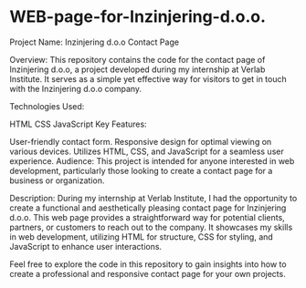 # WEB-page-for-Inzinjering-d.o.o.
Project Name: Inzinjering d.o.o Contact Page

Overview:
This repository contains the code for the contact page of Inzinjering d.o.o, a project developed during my internship at Verlab Institute. It serves as a simple yet effective way for visitors to get in touch with the Inzinjering d.o.o company.

Technologies Used:

HTML
CSS
JavaScript
Key Features:

User-friendly contact form.
Responsive design for optimal viewing on various devices.
Utilizes HTML, CSS, and JavaScript for a seamless user experience.
Audience:
This project is intended for anyone interested in web development, particularly those looking to create a contact page for a business or organization.

Description:
During my internship at Verlab Institute, I had the opportunity to create a functional and aesthetically pleasing contact page for Inzinjering d.o.o. This web page provides a straightforward way for potential clients, partners, or customers to reach out to the company. It showcases my skills in web development, utilizing HTML for structure, CSS for styling, and JavaScript to enhance user interactions.

Feel free to explore the code in this repository to gain insights into how to create a professional and responsive contact page for your own projects.


